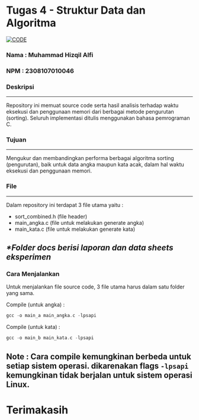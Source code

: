 # Tugas 4 - Struktur Data dan Algoritma

[![CODE](https://skillicons.dev/icons?i=c)](https://skillicons.dev)

### Nama  : Muhammad Hizqil Alfi
### NPM   : 2308107010046

### Deskripsi
---

Repository ini memuat source code serta hasil analisis terhadap waktu eksekusi dan penggunaan memori dari berbagai metode pengurutan (sorting). Seluruh implementasi ditulis menggunakan bahasa pemrograman C.

### Tujuan
---

Mengukur dan membandingkan performa berbagai algoritma sorting (pengurutan), baik untuk data angka maupun kata acak, dalam hal waktu eksekusi dan penggunaan memori.

### File
---

Dalam repository ini terdapat 3 file utama yaitu : 
- sort_combined.h (file header)
- main_angka.c (file untuk melakukan generate angka)
- main_kata.c (file untuk melakukan generate kata)

<i>*Folder docs berisi laporan dan data sheets eksperimen</i>
---

### Cara Menjalankan

Untuk menjalankan file source code, 3 file utama harus dalam satu folder yang sama.

Compile (untuk angka) :
```c
gcc -o main_a main_angka.c -lpsapi
```

Compile (untuk kata) :
```c
gcc -o main_b main_kata.c -lpsapi
```

Note : Cara compile kemungkinan berbeda untuk setiap sistem operasi. dikarenakan flags ```-lpsapi``` kemungkinan tidak berjalan untuk sistem operasi Linux.
---

# Terimakasih

